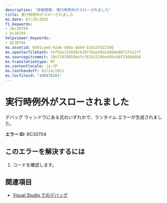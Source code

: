 ```yaml
---
description: '詳細情報: 実行時例外がスローされました'
title: 実行時例外がスローされました
ms.date: 07/20/2015
f1_keywords:
- vbc30704
- bc30704
helpviewer_keywords:
- BC30704
ms.assetid: 0491caed-92a6-408a-bb04-b181bf52239d
ms.openlocfilehash: 7ef5da1328d8cb10ffdaa50d14d68a9072f412ff
ms.sourcegitcommit: 10e719780594efc781b15295e499c66f316068b8
ms.translationtype: MT
ms.contentlocale: ja-JP
ms.lasthandoff: 02/14/2021
ms.locfileid: "100478101"
---
```

# <a name="run-time-exception-thrown"></a>実行時例外がスローされました

デバッグ ウィンドウにある式のいずれかで、ランタイム エラーが生成されました。  
  
 **エラー ID:** BC30704  
  
## <a name="to-correct-this-error"></a>このエラーを解決するには  
  
1. コードを確認します。  
  
## <a name="see-also"></a>関連項目

- [Visual Studio でのデバッグ](/visualstudio/debugger/debugger-feature-tour)

